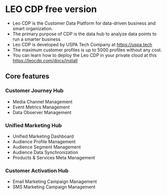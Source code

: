 # LEO CDP free version
* Leo CDP is the Customer Data Platform for data-driven business and smart organization.
* The primary purpose of CDP is the data hub to analyze data points to run a smarter business
* Leo CDP is developed by USPA Tech Company at https://uspa.tech
* The maximum customer profiles is up to 5000 profiles without any cost. 
* You can learn how to deploy the Leo CDP in your private cloud at this https://leocdp.com/docs/install

## Core features
### Customer Journey Hub
* Media Channel Management
* Event Metrics Management
* Data Observer Management

### Unified Marketing Hub
* Unified Marketing Dashboard
* Audience Profile Management
* Audience Segment Management
* Audience Data Synchronization
* Products & Services Meta Management

### Customer Activation Hub
* Email Marketing Campaign Management
* SMS Marketing Campaign Management
